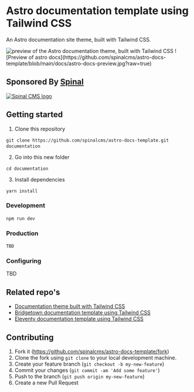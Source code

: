 # Astro documentation template using Tailwind CSS

An Astro documentation site theme, built with Tailwind CSS.


<img src="https://user-images.githubusercontent.com/988051/183708900-d2945c3b-8ff5-4aff-a3c1-98335cc90277.jpg" alt="preview of the Astro documentation theme, built with Tailwind CSS" />
![Preview of astro docs](https://github.com/spinalcms/astro-docs-template/blob/main/docs/astro-docs-preview.jpg?raw=true)


## Sponsored By [Spinal](https://spinalcms.com/)

<a href="https://spinalcms.com/" target="_blank">
  <img src="https://user-images.githubusercontent.com/988051/183079316-af747ef2-42a9-47d8-9a0c-488ed4b6a689.jpg" alt="Spinal CMS logo" width="200"/>
</a>


## Getting started

1. Clone this repository

```shell
git clone https://github.com/spinalcms/astro-docs-template.git documentation
```

2. Go into this new folder

```shell
cd documentation
```

3. Install dependencies

```shell
yarn install
```


### Development

```shell
npm run dev
```


### Production

```shell
TBD
```


### Configuring

TBD


## Related repo's
- [Documentation theme built with Tailwind CSS](https://github.com/SpinalCMS/docs-template)
- [Bridgetown documentation template using Tailwind CSS](https://github.com/SpinalCMS/bridgetown-docs-template)
- [Eleventy documentation template using Tailwind CSS](https://github.com/SpinalCMS/11ty-docs-template)


## Contributing

1. Fork it (https://github.com/spinalcms/astro-docs-template/fork)
2. Clone the fork using `git clone` to your local development machine.
3. Create your feature branch (`git checkout -b my-new-feature`)
4. Commit your changes (`git commit -am 'Add some feature'`)
5. Push to the branch (`git push origin my-new-feature`)
6. Create a new Pull Request
